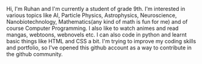 Hi, I'm Ruhan and I'm currently a student of grade 9th. I'm interested in various topics like AI, Particle Physics, Astrophysics,
Neuroscience, Nanobiotechnology, Mathematics(any kind of math is fun for me) and of course Computer Programming. I also like 
to watch animes and read mangas, webtoons, webnovels etc. I can also code in python and learnt basic things like HTML and CSS a
bit. I'm trying to improve my coding skills and portfolio, so I've opened this github account as a way to contribute in the 
github community. 
